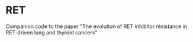 # RET
Companion code to the paper "The evolution of RET inhibitor resistance in RET-driven lung and thyroid cancers"
